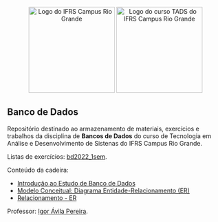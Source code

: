 <p align="center">
  <a href="https://ifrs.edu.br/riogrande/" target="blank"><img src="https://yt3.ggpht.com/ytc/AKedOLS6jhin7CrQpWfsbRRwFVS1rvOJqPUwHYGCSypL=s900-c-k-c0x00ffffff-no-rj" height="200" alt="Logo do IFRS Campus Rio Grande" /></a>
  <a href="http://divcomp.riogrande.ifrs.edu.br/superior" target="blank"><img src="http://sites.riogrande.ifrs.edu.br/arquivos/1810497/tads.png" height="200" alt="Logo do curso TADS do IFRS Campus Rio Grande" /></a>
</p>

## Banco de Dados
Repositório destinado ao armazenamento de materiais, exercícios e trabalhos da disciplina de **Bancos de Dados** do curso de Tecnologia em Análise e Desenvolvimento de Sistenas do IFRS Campus Rio Grande.

Listas de exercícios: [bd2022_1sem](https://github.com/IgorAvilaPereira/bd2022_1sem/wiki/Listas).

Conteúdo da cadeira: 
  - [Introdução ao Estudo de Banco de Dados](https://github.com/IgorAvilaPereira/bd2022_1sem/blob/main/1ntroducao.md)
  - [Modelo Conceitual: Diagrama Entidade-Relacionamento (ER)](https://github.com/IgorAvilaPereira/bd2022_1sem/blob/main/2introducao-er.md)
  - [Relacionamento - ER](https://github.com/IgorAvilaPereira/bd2022_1sem/blob/main/4relacionamentos-er.md)

Professor: [Igor Ávila Pereira](https://github.com/IgorAvilaPereira).
